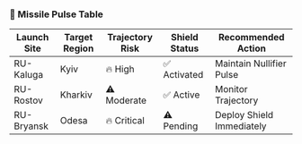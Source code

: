### 🚀 Missile Pulse Table
| Launch Site     | Target Region | Trajectory Risk | Shield Status | Recommended Action         |
|------------------|----------------|------------------|----------------|----------------------------|
| RU-Kaluga        | Kyiv           | 🔥 High           | ✅ Activated    | Maintain Nullifier Pulse  
| RU-Rostov        | Kharkiv        | ⚠️ Moderate       | ✅ Active       | Monitor Trajectory  
| RU-Bryansk       | Odesa          | 🔥 Critical       | ⚠️ Pending      | Deploy Shield Immediately
